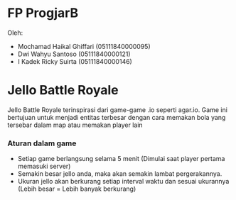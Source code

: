 # FP ProgjarB <br>
Oleh:
- Mochamad Haikal Ghiffari (05111840000095) <br>
- Dwi Wahyu Santoso (05111840000121) <br>
- I Kadek Ricky Suirta (05111840000146) <br>

# Jello Battle Royale
Jello Battle Royale terinspirasi dari game-game .io seperti agar.io. Game ini bertujuan untuk menjadi entitas terbesar dengan 
cara memakan bola yang tersebar dalam map atau memakan player lain

### Aturan dalam game
- Setiap game berlangsung selama 5 menit (Dimulai saat player pertama memasuki server)
- Semakin besar jello anda, maka akan semakin lambat pergerakannya.
- Ukuran jello akan berkurang setiap interval waktu dan sesuai ukurannya (Lebih besar = Lebih banyak berkurang)
